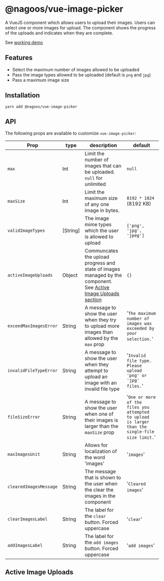 # @nagoos/vue-image-picker

A VueJS component which allows users to upload their images. Users can select one or more images for upload. The component shows the progress of the uploads and indicates when they are complete.

See [working demo](https://codesandbox.io/s/nagoosvue-image-picker-njuf1)

## Features
* Select the maximum number of images allowed to be uploaded
* Pass the image types allowed to be uploaded (default is `png` and `jpg`)
* Pass a maximum image size

## Installation

`yarn add @nagoos/vue-image-picker`

## API

The following props are available to customize `vue-image-picker`:

| Prop | type | description | default |
|------|------|-------------|---------|
|`max`|Int|Limit the number of images that can be uploaded.  `null` for unlimited|`null`|
|`maxSize`|Int|Limit the maximum size of any one image in bytes.|`8192 * 1024` (8192 KB)|
|`validImageTypes`|[String]|The image mime types which the user is allowed to upload|`['png', 'jpg', 'jpeg']`|
|`activeImageUploads`|Object|Communcates the upload progress and state of images managed by the component. See [Active Image Uploads section](#active-image-uploads)|`{}`|
|`exceedMaxImagesError`|String| A message to show the user when they try to upload more images than allowed by the `max` prop|'`The maximum number of images was exceeded by your selection.`'|
|`invalidFileTypeError`|String| A message to show the user when they attempt to upload an image with an invalid file type|'`Invalid file type. Please upload 'png' or 'jpg' files.`'|
|`fileSizeError`|String|A message to show the user when one of their images is larger than the `maxSize` prop|'`One or more of the files you attempted to upload is larger than the single-file size limit.`'|
|`maxImagesUnit`|String|Allows for localization of the word 'images'|'`images`'
|`clearedImagesMessage`|String|The message that is shown to the user when the clear the images in the component|'`Cleared images`'|
|`clearImagesLabel`|String|The label for the `clear` button. Forced uppercase|'`clear`'|
|`addImagesLabel`|String|The label for the `add images` button. Forced uppercase|'`add images`'|


## Active Image Uploads
